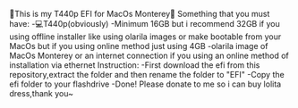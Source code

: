 🍎This is my T440p EFI for MacOs Monterey🍎
Something that you must have:
-💻T440p(obviously)
-Minimum 16GB but i recommend 32GB if you using offline installer like using olarila images or make bootable from your MacOs
but if you using online method just using 4GB
-olarila image of MacOs Monterey or an internet connection if you using an online method of installation via ethernet
Instruction:
-First download the efi from this repository,extract the folder and then rename the folder to "EFI"
-Copy the efi folder to your flashdrive
-Done!
Please donate to me so i can buy lolita dress,thank you~
